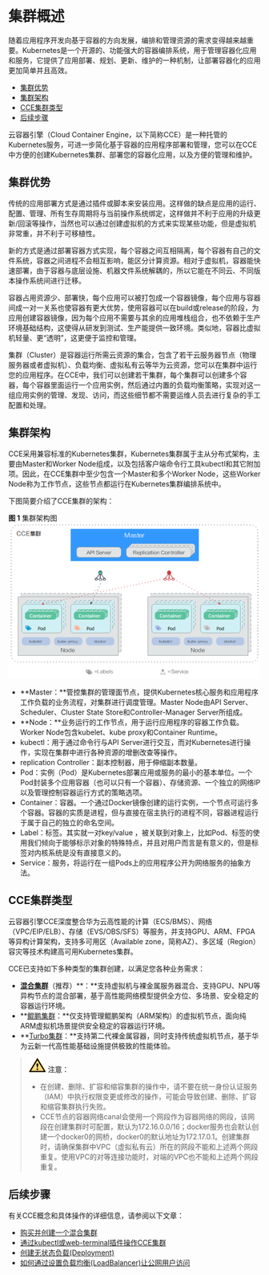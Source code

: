 # 集群概述<a name="cce_01_0002"></a>

随着应用程序开发向基于容器的方向发展，编排和管理资源的需求变得越来越重要。Kubernetes是一个开源的、功能强大的容器编排系统，用于管理容器化应用和服务，它提供了应用部署、规划、更新、维护的一种机制，让部署容器化的应用更加简单并且高效。

-   [集群优势](#section3422450142310)
-   [集群架构](#section1972685513394)
-   [CCE集群类型](#section1129712104414)
-   [后续步骤](#section1144020144811)

云容器引擎（Cloud Container Engine，以下简称CCE）是一种托管的Kubernetes服务，可进一步简化基于容器的应用程序部署和管理，您可以在CCE中方便的创建Kubernetes集群、部署您的容器化应用，以及方便的管理和维护。

## 集群优势<a name="section3422450142310"></a>

传统的应用部署方式是通过插件或脚本来安装应用。这样做的缺点是应用的运行、配置、管理、所有生存周期将与当前操作系统绑定，这样做并不利于应用的升级更新/回滚等操作，当然也可以通过创建虚拟机的方式来实现某些功能，但是虚拟机非常重，并不利于可移植性。

新的方式是通过部署容器方式实现，每个容器之间互相隔离，每个容器有自己的文件系统，容器之间进程不会相互影响，能区分计算资源。相对于虚拟机，容器能快速部署，由于容器与底层设施、机器文件系统解耦的，所以它能在不同云、不同版本操作系统间进行迁移。

容器占用资源少、部署快，每个应用可以被打包成一个容器镜像，每个应用与容器间成一对一关系也使容器有更大优势，使用容器可以在build或release的阶段，为应用创建容器镜像，因为每个应用不需要与其余的应用堆栈组合，也不依赖于生产环境基础结构，这使得从研发到测试、生产能提供一致环境。类似地，容器比虚拟机轻量、更“透明”，这更便于监控和管理。

集群（Cluster）是容器运行所需云资源的集合，包含了若干云服务器节点（物理服务器或者虚拟机）、负载均衡、虚拟私有云等华为云资源，您可以在集群中运行您的应用程序。在CCE中，我们可以创建若干集群，每个集群可以创建多个容器，每个容器里面运行一个应用实例，然后通过内置的负载均衡策略，实现对这一组应用实例的管理、发现、访问，而这些细节都不需要运维人员去进行复杂的手工配置和处理。

## 集群架构<a name="section1972685513394"></a>

CCE采用兼容标准的Kubernetes集群，Kubernetes集群属于主从分布式架构，主要由Master和Worker Node组成，以及包括客户端命令行工具kubectl和其它附加项。因此，在CCE集群中至少包含一个Master和多个Worker Node，这些Worker Node称为工作节点，这些节点都运行在Kubernetes集群编排系统中。

下图简要介绍了CCE集群的架构：

**图 1**  集群架构图<a name="fig9251347103413"></a>  
![](figures/集群架构图.png "集群架构图")

-   **Master：**管控集群的管理面节点，提供Kubernetes核心服务和应用程序工作负载的业务流程，对集群进行调度管理。Master Node由API Server、Scheduler、Cluster State Store和Controller-Manager Server所组成。
-   **Node：**业务运行的工作节点，用于运行应用程序的容器工作负载。Worker Node包含kubelet、kube proxy和Container Runtime。
-   kubectl：用于通过命令行与API Server进行交互，而对Kubernetes进行操作，实现在集群中进行各种资源的增删改查等操作。
-   replication Controller：副本控制器，用于伸缩副本数量。
-   Pod：实例（Pod）是Kubernetes部署应用或服务的最小的基本单位。一个Pod封装多个应用容器（也可以只有一个容器）、存储资源、一个独立的网络IP以及管理控制容器运行方式的策略选项。
-   Container：容器。一个通过Docker镜像创建的运行实例，一个节点可运行多个容器。容器的实质是进程，但与直接在宿主执行的进程不同，容器进程运行于属于自己的独立的命名空间。
-   Label：标签。其实就一对key/value ，被关联到对象上，比如Pod、标签的使用我们倾向于能够标示对象的特殊特点，并且对用户而言是有意义的，但是标签对内核系统是没有直接意义的。
-   Service：服务，将运行在一组Pods上的应用程序公开为网络服务的抽象方法。

## CCE集群类型<a name="section1129712104414"></a>

云容器引擎CCE深度整合华为云高性能的计算（ECS/BMS）、网络（VPC/EIP/ELB）、存储（EVS/OBS/SFS）等服务，并支持GPU、ARM、FPGA等异构计算架构，支持多可用区（Available zone，简称AZ）、多区域（Region）容灾等技术构建高可用Kubernetes集群。

CCE已支持如下多种类型的集群创建，以满足您各种业务需求：

-   **[混合集群](购买混合集群.md)**（推荐）**：**支持虚拟机与裸金属服务器混合、支持GPU、NPU等异构节点的混合部署，基于高性能网络模型提供全方位、多场景、安全稳定的容器运行环境。
-   **[鲲鹏集群](购买鲲鹏集群.md)：**仅支持管理鲲鹏架构（ARM架构）的虚拟机节点，面向纯ARM虚拟机场景提供安全稳定的容器运行环境。
-   **[Turbo集群](购买Turbo集群.md)：**支持第二代裸金属容器，同时支持传统虚拟机节点，基于华为云新一代高性能基础设施提供极致的性能体验。

>![](public_sys-resources/icon-caution.gif) **注意：** 
>-   在创建、删除、扩容和缩容集群的操作中，请不要在统一身份认证服务（IAM）中执行权限变更或修改的操作，可能会导致创建、删除、扩容和缩容集群执行失败。
>-   CCE节点的容器网络canal会使用一个网段作为容器网络的网段，该网段在创建集群时可配置，默认为172.16.0.0/16；docker服务也会默认创建一个docker0的网桥，docker0的默认地址为172.17.0.1。创建集群时，请确保集群中VPC（虚拟私有云）所在的网段不能和上述两个网段重复。使用VPC的对等连接功能时，对端的VPC也不能和上述两个网段重复。

## 后续步骤<a name="section1144020144811"></a>

有关CCE概念和具体操作的详细信息，请参阅以下文章：

-   [购买并创建一个混合集群](购买混合集群.md)
-   [通过kubectl或web-terminal插件操作CCE集群](通过kubectl或web-terminal插件操作CCE集群.md)
-   [创建无状态负载\(Deployment\)](创建无状态负载(Deployment).md)
-   [如何通过设置负载均衡\(LoadBalancer\)让公网用户访问](负载均衡(LoadBalancer).md)

